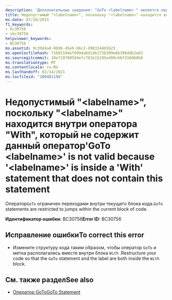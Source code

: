 ```yaml
---
description: 'Дополнительные сведения: "GoTo <labelname> " является недопустимым, так как " <labelname> " находится внутри оператора "with", не содержащего этот оператор'
title: Недопустимый "<labelname>", поскольку "<labelname>" находится внутри оператора "With", который не содержит данный оператор
ms.date: 07/20/2015
f1_keywords:
- bc30756
- vbc30756
helpviewer_keywords:
- BC30756
ms.assetid: 9c39d4ad-0b9b-45e9-b6c2-d983144b5b23
ms.openlocfilehash: f1601594ef6994a6d14b173b309e6b398d4b2a03
ms.sourcegitcommit: 10e719780594efc781b15295e499c66f316068b8
ms.translationtype: MT
ms.contentlocale: ru-RU
ms.lasthandoff: 02/14/2021
ms.locfileid: "100481198"
---
```

# <a name="goto-labelname-is-not-valid-because-labelname-is-inside-a-with-statement-that-does-not-contain-this-statement"></a><span data-ttu-id="62c6d-103">Недопустимый "\<labelname>", поскольку "\<labelname>" находится внутри оператора "With", который не содержит данный оператор</span><span class="sxs-lookup"><span data-stu-id="62c6d-103">'GoTo \<labelname>' is not valid because '\<labelname>' is inside a 'With' statement that does not contain this statement</span></span>

<span data-ttu-id="62c6d-104">Оператор`GoTo` ограничен переходами внутри текущего блока кода.</span><span class="sxs-lookup"><span data-stu-id="62c6d-104">`GoTo` statements are restricted to jumps within the current block of code.</span></span>  
  
 <span data-ttu-id="62c6d-105">**Идентификатор ошибки:** BC30756</span><span class="sxs-lookup"><span data-stu-id="62c6d-105">**Error ID:** BC30756</span></span>  
  
## <a name="to-correct-this-error"></a><span data-ttu-id="62c6d-106">Исправление ошибки</span><span class="sxs-lookup"><span data-stu-id="62c6d-106">To correct this error</span></span>  
  
- <span data-ttu-id="62c6d-107">Измените структуру кода таким образом, чтобы оператор `GoTo` и метка располагались вместе внутри блока `With` .</span><span class="sxs-lookup"><span data-stu-id="62c6d-107">Restructure your code so that the `GoTo` statement and the label are both inside the `With` block.</span></span>  
  
## <a name="see-also"></a><span data-ttu-id="62c6d-108">См. также раздел</span><span class="sxs-lookup"><span data-stu-id="62c6d-108">See also</span></span>

- [<span data-ttu-id="62c6d-109">Оператор GoTo</span><span class="sxs-lookup"><span data-stu-id="62c6d-109">GoTo Statement</span></span>](../language-reference/statements/goto-statement.md)
